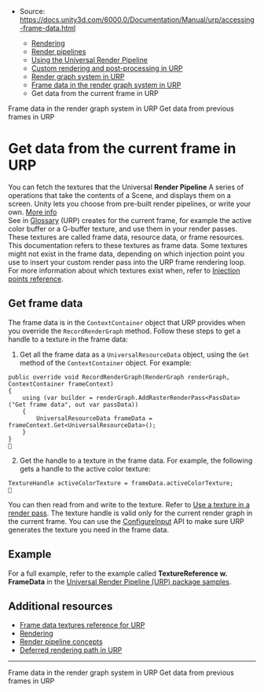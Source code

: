 * Source: https://docs.unity3d.com/6000.0/Documentation/Manual/urp/accessing-frame-data.html

  * [Rendering](https://docs.unity3d.com/6000.0/Documentation/Manual/rendering-and-post-processing.html)
  * [Render pipelines](https://docs.unity3d.com/6000.0/Documentation/Manual/render-pipelines.html)
  * [Using the Universal Render Pipeline](https://docs.unity3d.com/6000.0/Documentation/Manual/universal-render-pipeline.html)
  * [Custom rendering and post-processing in URP](https://docs.unity3d.com/6000.0/Documentation/Manual/urp/customizing-urp.html)
  * [Render graph system in URP](https://docs.unity3d.com/6000.0/Documentation/Manual/urp/render-graph.html)
  * [Frame data in the render graph system in URP](https://docs.unity3d.com/6000.0/Documentation/Manual/urp/render-graph-frame-data.html)
  * Get data from the current frame in URP


[](https://docs.unity3d.com/6000.0/Documentation/Manual/urp/render-graph-frame-data.html)
Frame data in the render graph system in URP
[](https://docs.unity3d.com/6000.0/Documentation/Manual/urp/render-graph-get-previous-frames.html)
Get data from previous frames in URP
# Get data from the current frame in URP
You can fetch the textures that the Universal **Render Pipeline** A series of operations that take the contents of a Scene, and displays them on a screen. Unity lets you choose from pre-built render pipelines, or write your own. [More info](https://docs.unity3d.com/6000.0/Documentation/Manual/render-pipelines.html)  
See in [Glossary](https://docs.unity3d.com/6000.0/Documentation/Manual/Glossary.html#Renderpipeline) (URP) creates for the current frame, for example the active color buffer or a G-buffer texture, and use them in your render passes.
These textures are called frame data, resource data, or frame resources. This documentation refers to these textures as frame data.
Some textures might not exist in the frame data, depending on which injection point you use to insert your custom render pass into the URP frame rendering loop. For more information about which textures exist when, refer to [Injection points reference](https://docs.unity3d.com/6000.0/Documentation/Manual/urp/customize/custom-pass-injection-points.html).
## Get frame data
The frame data is in the `ContextContainer` object that URP provides when you override the `RecordRenderGraph` method.
Follow these steps to get a handle to a texture in the frame data:
  1. Get all the frame data as a `UniversalResourceData` object, using the `Get` method of the `ContextContainer` object.
For example:
```
public override void RecordRenderGraph(RenderGraph renderGraph, ContextContainer frameContext)
{
    using (var builder = renderGraph.AddRasterRenderPass<PassData>("Get frame data", out var passData))
    {
        UniversalResourceData frameData = frameContext.Get<UniversalResourceData>();
    }
}

```

  2. Get the handle to a texture in the frame data.
For example, the following gets a handle to the active color texture:
```
TextureHandle activeColorTexture = frameData.activeColorTexture;

```



You can then read from and write to the texture. Refer to [Use a texture in a render pass](https://docs.unity3d.com/6000.0/Documentation/Manual/urp/render-graph-read-write-texture.html).
The texture handle is valid only for the current render graph in the current frame.
You can use the [ConfigureInput](https://docs.unity3d.com/Packages/com.unity.render-pipelines.universal@latest/index.html?subfolder=/api/UnityEngine.Rendering.Universal.ScriptableRenderPass.html#UnityEngine_Rendering_Universal_ScriptableRenderPass_ConfigureInput_UnityEngine_Rendering_Universal_ScriptableRenderPassInput_) API to make sure URP generates the texture you need in the frame data.
## Example
For a full example, refer to the example called **TextureReference w. FrameData** in the [Universal Render Pipeline (URP) package samples](https://docs.unity3d.com/6000.0/Documentation/Manual/urp/package-samples.html).
## Additional resources
  * [Frame data textures reference for URP](https://docs.unity3d.com/6000.0/Documentation/Manual/urp/render-graph-frame-data-reference.html)
  * [Rendering](https://docs.unity3d.com/6000.0/Documentation/Manual/urp/rendering-in-universalrp.html)
  * [Render pipeline concepts](https://docs.unity3d.com/6000.0/Documentation/Manual/urp/urp-concepts.html)
  * [Deferred rendering path in URP](https://docs.unity3d.com/6000.0/Documentation/Manual/urp/rendering/deferred-rendering-path-landing.html)


* * *
[](https://docs.unity3d.com/6000.0/Documentation/Manual/urp/render-graph-frame-data.html)
Frame data in the render graph system in URP
[](https://docs.unity3d.com/6000.0/Documentation/Manual/urp/render-graph-get-previous-frames.html)
Get data from previous frames in URP
